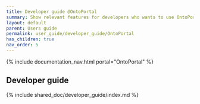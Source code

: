 ```yaml
---
title: Developer guide @OntoPortal
summary: Show relevant features for developers who wants to use OntoPortal in their projects
layout: default
parent: Users guide
permalink: user_guide/developer_guide/OntoPortal
has_children: true
nav_order: 5
---
```


{% include documentation_nav.html portal="OntoPortal"  %}

## Developer guide
{% include shared_doc/developer_guide/index.md %}